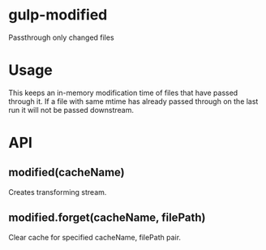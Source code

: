 # gulp-modified

Passthrough only changed files

# Usage

This keeps an in-memory modification time of files that have passed through it.
If a file with same mtime has already passed through on the last run it will not be passed downstream. 

# API

## modified(cacheName)

Creates transforming stream.

## modified.forget(cacheName, filePath)

Clear cache for specified cacheName, filePath pair.

